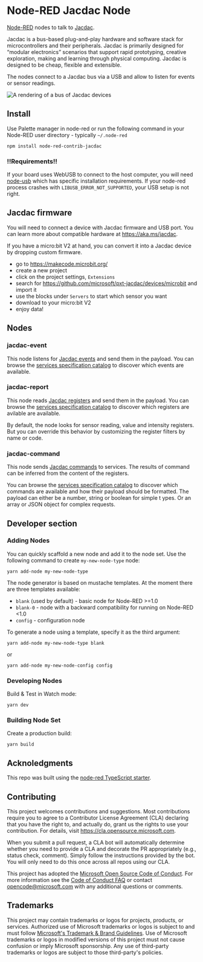 # Node-RED Jacdac Node

[Node-RED](https://nodered.org) nodes to talk to [Jacdac](https://aka.ms/jacdac).

Jacdac is a bus-based plug-and-play hardware and software stack for microcontrollers and their peripherals. Jacdac is primarily designed for “modular electronics” scenarios that support rapid prototyping, creative exploration, making and learning through physical computing. Jacdac is designed to be cheap, flexible and extensible.

The nodes connect to a Jacdac bus via a USB and allow to listen for events or sensor readings.

![A rendering of a bus of Jacdac devices](./showcase.png)

## Install

Use Palette manager in node-red or run the following command in your Node-RED user directory - typically `~/.node-red`

    npm install node-red-contrib-jacdac

### !!Requirements!!

If your board uses WebUSB to connect to the host computer, you will need [node-usb](https://github.com/tessel/node-usb) which has specific installation requirements. If your node-red process crashes with
`LIBUSB_ERROR_NOT_SUPPORTED`, your USB setup is not right.

## Jacdac firmware

You will need to connect a device with Jacdac firmware and USB port.
You can learn more about compatible hardware at https://aka.ms/jacdac.

If you have a micro:bit V2 at hand, you can convert it into a Jacdac device by dropping
custom firmware.

-   go to https://makecode.microbit.org/
-   create a new project
-   click on the project settings, `Extensions`
-   search for https://github.com/microsoft/pxt-jacdac/devices/microbit and import it
-   use the blocks under `Servers` to start which sensor you want
-   download to your micro:bit V2
-   enjoy data!

## Nodes

### jacdac-event

This node listens for [Jacdac events](https://microsoft.github.io/jacdac-docs/reference/protocol#events) and send them in the payload.
You can browse the [services specification catalog](https://microsoft.github.io/jacdac-docs/services/) to discover which events are available.

### jacdac-report

This node reads [Jacdac registers](https://microsoft.github.io/jacdac-docs/reference/protocol#registers) and send them in the payload.
You can browse the [services specification catalog](https://microsoft.github.io/jacdac-docs/services/) to discover which registers are avilable are available.

By default, the node looks for sensor reading, value and intensity registers.
But you can override this behavior by customizing the register filters by name or code.

### jacdac-command

This node sends [Jacdac commands](https://microsoft.github.io/jacdac-docs/reference/protocol/#commands)
to services. The results of command can be inferred from the content of the registers.

You can browse the [services specification catalog](https://microsoft.github.io/jacdac-docs/services/) to discover which commands are available and how their payload should be formatted. The payload can either be a number, string or boolean for simple t
ypes. Or an array or JSON object for complex requests.

## Developer section

### Adding Nodes

You can quickly scaffold a new node and add it to the node set. Use the following command to create `my-new-node-type` node:

```
yarn add-node my-new-node-type
```

The node generator is based on mustache templates. At the moment there are three templates available:

-   `blank` (used by default) - basic node for Node-RED >=1.0
-   `blank-0` - node with a backward compatibility for running on Node-RED <1.0
-   `config` - configuration node

To generate a node using a template, specify it as the third argument:

```
yarn add-node my-new-node-type blank
```

or

```
yarn add-node my-new-node-config config
```

### Developing Nodes

Build & Test in Watch mode:

```
yarn dev
```

### Building Node Set

Create a production build:

```
yarn build
```

## Acknoledgments

This repo was built using the [node-red TypeScript starter](https://github.com/alexk111/node-red-node-typescript-starter).

## Contributing

This project welcomes contributions and suggestions. Most contributions require you to agree to a
Contributor License Agreement (CLA) declaring that you have the right to, and actually do, grant us
the rights to use your contribution. For details, visit https://cla.opensource.microsoft.com.

When you submit a pull request, a CLA bot will automatically determine whether you need to provide
a CLA and decorate the PR appropriately (e.g., status check, comment). Simply follow the instructions
provided by the bot. You will only need to do this once across all repos using our CLA.

This project has adopted the [Microsoft Open Source Code of Conduct](https://opensource.microsoft.com/codeofconduct/).
For more information see the [Code of Conduct FAQ](https://opensource.microsoft.com/codeofconduct/faq/) or
contact [opencode@microsoft.com](mailto:opencode@microsoft.com) with any additional questions or comments.

## Trademarks

This project may contain trademarks or logos for projects, products, or services. Authorized use of Microsoft
trademarks or logos is subject to and must follow
[Microsoft's Trademark & Brand Guidelines](https://www.microsoft.com/en-us/legal/intellectualproperty/trademarks/usage/general).
Use of Microsoft trademarks or logos in modified versions of this project must not cause confusion or imply Microsoft sponsorship.
Any use of third-party trademarks or logos are subject to those third-party's policies.
